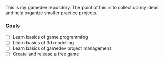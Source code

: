 This is my gamedev repository. The point of this is to collect up my ideas and help organize smaller practice projects.
### Goals
- [ ] Learn basics of game programming
- [ ] Learn basics of 3d modelling
- [ ] Learn basics of gamedev project management
- [ ] Create and release a free game
